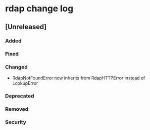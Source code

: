 
# rdap change log

## [Unreleased]
### Added
### Fixed
### Changed
- RdapNotFoundError now inherits from RdapHTTPError instead of LookupError

### Deprecated
### Removed
### Security

